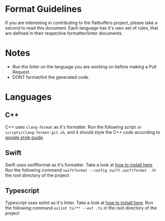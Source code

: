 # Format Guidelines

If you are interesting in contributing to the flatbuffers project, please take a second to read this document. Each
language has it's own set of rules, that are defined in their respective formatter/linter documents.

# Notes

- Run the linter on the language you are working on before making a Pull Request.
- DONT format/lint the generated code.

# Languages

## C++

C++ uses `clang-format` as it's formatter. Run the following script `sh scripts/clang-format-git.sh`, and it should
style the C++ code according to [google style guide](https://google.github.io/styleguide/cppguide.html).

## Swift

Swift uses swiftformat as it's formatter. Take a look
at [how to install here](https://github.com/nicklockwood/SwiftFormat/blob/master/README.md#how-do-i-install-it). Run the
following command `swiftformat --config swift.swiftformat .` in the root directory of the project

## Typescript

Typescript uses eslint as it's linter. Take a look
at [how to install here](https://eslint.org/docs/user-guide/getting-started). Run the following
command `eslint ts/** --ext .ts` in the root directory of the project
